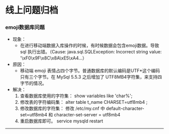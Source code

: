 # 线上问题归档

### emoji数据库问题

* 现象：
  * 在进行移动端数据入库操作的时候，有时候数据会包含emoji数据。导致 sql 执行出错。（Cause: java.sql.SQLException: Incorrect string value: '\xF0\x9F\x8C\x8A\xE5\xA4…）
* 原因：
  * 移动端 emoji 表情占四个字节。普通数据库的默认编码是UTF*这个编码只有三个字节。在 MySql 5.5.3 之后增加了 UTF8MB4字符集，来支持四字节的情况。
* 解决：
  1. 查看数据库使用的字符集： show variables like 'char%';
  2. 修改表的字符编码集： alter table t_name CHARSET=utf8mb4 ; 
  3. 修改数据库的字符集： 修改 /etc/my.cnf 中 default-character-set=utf8mb4 和 character-set-server = utf8mb4
  4. 重启数据库即可。 service mysqld restart 

-----------------

